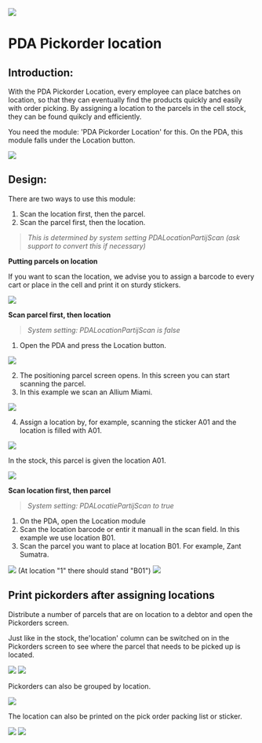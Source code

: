 <img src="../../fslogo.png"/>

# PDA Pickorder location

## Introduction:

With the PDA Pickorder Location, every employee can place batches on location, so that they can eventually find the products quickly and easily with order picking. By assigning a location to the parcels in the cell stock, they can be found quikcly and efficiently.

You need the module: 'PDA Pickorder Location' for this. On the PDA, this module falls under the Location button.

<img src="mediaEN/pict1.png" />

## Design:

There are two ways to use this module:

1. Scan the location first, then the parcel.
2. Scan the parcel first, then the location.

> _This is determined by system setting PDALocationPartijScan (ask support to convert this if necessary)_

**Putting parcels on location**

If you want to scan the location, we advise you to assign a barcode to every cart or place in the cell and print it on sturdy stickers.

<img src="mediaEN/pict2.png" />


**Scan parcel first, then location**
> _System setting: PDALocationPartijScan is false_

1. Open the PDA and press the Location button.

<img src="mediaEN/pict3.png" />

2. The positioning parcel screen opens. In this screen you can start scanning the parcel.
3. In this example we scan an Allium Miami.

<img src="mediaEN/pict4.png" />

4. Assign a location by, for example, scanning the sticker A01 and the location is filled with A01.

<img src="mediaEN/pict5.png" />

In the stock, this parcel is given the location A01.

<img src="mediaEN/pict6.png" />

**Scan location first, then parcel**
> _System setting: PDALocatiePartijScan to true_

1. On the PDA, open the Location module
2. Scan the location barcode or entir it manuall in the scan field. In this example we use location B01.
3. Scan the parcel you want to place at location B01. For example, Zant Sumatra.

<img src="mediaEN/pict7.png" />
(At location "1" there should stand "B01")

<img src="mediaEN/pict4.png" />

## Print pickorders after assigning locations

Distribute a number of parcels that are on location to a debtor and open the Pickorders screen.

Just like in the stock, the'location' column can be switched on in the Pickorders screen to see where the parcel that needs to be picked up is located.

<img src="mediaEN/pict8.png" />

<img src="mediaEN/pict9.png" />



Pickorders can also be grouped by location.

<img src="mediaEN/pict10.png" />


The location can also be printed on the pick order packing list or sticker.

<img src="mediaEN/pict11.png" />

<img src="mediaEN/pict12.png" />
